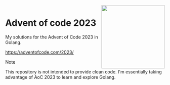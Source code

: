 <img src="https://gist.githubusercontent.com/arthur-fontaine/693e1938c17c17cef91a4ca132fce154/raw/22a0910dab8702022aea26cd204363eace6423af/christmas-tree.gif" align="right" width="200" />

# Advent of code 2023

My solutions for the Advent of Code 2023 in Golang.

https://adventofcode.com/2023/

> [!NOTE]
> This repository is not intended to provide clean code. I'm essentially taking advantage of AoC 2023 to learn and explore Golang.
